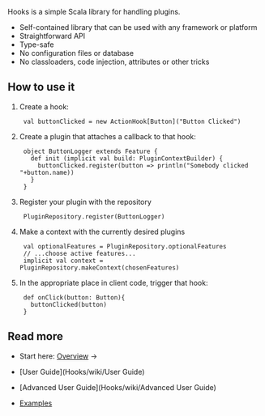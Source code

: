Hooks is a simple Scala library for handling plugins.

* Self-contained library that can be used with any framework or platform
* Straightforward API
* Type-safe
* No configuration files or database
* No classloaders, code injection, attributes or other tricks

## How to use it
1. Create a hook:

        val buttonClicked = new ActionHook[Button]("Button Clicked")

2. Create a plugin that attaches a callback to that hook:

        object ButtonLogger extends Feature {
          def init (implicit val build: PluginContextBuilder) {
            buttonClicked.register(button => println("Somebody clicked "+button.name))
          }
        }

3. Register your plugin with the repository

        PluginRepository.register(ButtonLogger)

4. Make a context with the currently desired plugins

        val optionalFeatures = PluginRepository.optionalFeatures
        // ...choose active features...
        implicit val context = PluginRepository.makeContext(chosenFeatures)

5. In the appropriate place in client code, trigger that hook:

        def onClick(button: Button){
          buttonClicked(button)
        }

## Read more
- Start here: [Overview](Hooks/wiki/Overview) &rarr;

- [User Guide](Hooks/wiki/User Guide)

- [Advanced User Guide](Hooks/wiki/Advanced User Guide)

- [Examples](Hooks/wiki/Examples)
